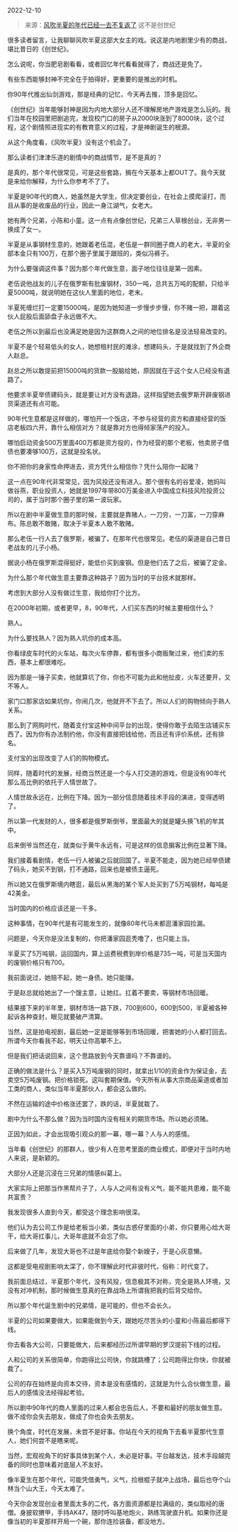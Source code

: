 2022-12-10

> 来源：[风吹半夏的年代已经一去不复返了](http://mp.weixin.qq.com/s?__biz=MzU0MjYwNDU2Mw==&mid=2247509106&idx=1&sn=2e793c17d3a9377eecc53d5307b92acc&chksm=fb1ac80ecc6d41180d396c61f2d52c3dc33fba65542593203a6d2ee0f1016ffdfbbbb00f0585&scene=27#wechat_redirect)
> 这不是创世纪

很多读者留言，让我聊聊风吹半夏这部大女主的戏。说这是内地剧里少有的商战，堪比昔日的《创世纪》。

怎么说呢，你当肥皂剧看看，或者回忆年代看看就得了，商战还是免了。  

有些东西能够封神不完全在于拍得好，更重要的是推出的时机。  

你90年代推出仙剑游戏，那是经典的记忆，今天再去推，顶多是回忆。  

《创世纪》当年能够封神是因为内地大部分人还不理解房地产游戏是怎么玩的。我们当年在校园里把剧追完，发现校门口的房子从2000块涨到了8000块，这个过程，这个剧情照进现实的有教育意义的过程，才是神剧诞生的根源。  

从这个角度看，《风吹半夏》没有这个机会了。  

那么读者们津津乐道的剧情中的商战情节，是不是真的？  

是真的，那个年代很常见，可是这些套路，搁在今天基本上都OUT了。我今天就是来给你解释，为什么你参考不了了。

半夏是90年代的商人，她虽然是大学生，但决定要创业，在社会上摸爬滚打，而且从事的是收废品的行业，因此一身江湖气，女老大。  

她有两个兄弟，小陈和小童。这一点有点像创世纪，兄弟三人草根创业，无非男一换成了女一。

半夏是从事钢材生意的，她跟着老伍混，老伍是一群同圈子商人的老大，半夏的全部本金只有100万，在那个圈子里属于跟班的，类似冯裤子。  

为什么要强调这件事？因为那个年代做生意，面子地位往往是第一因素。  

老伍说他战友的儿子在俄罗斯有批废钢材，350一吨，总共五万吨的配额，只给半夏5000吨，就说明她在这伙人里面的地位，老末。

半夏死缠烂打一定要15000吨，是因为她知道一步慢步步慢，你不赌一把，跟着这伙人屁股后面舔盘子永远做不大。  

老伍之所以到最后也没满足她是因为这群商人之间的地位排名是没法轻易改变的。  

半夏不是个轻易低头的女人，她想租村民的滩涂，想建码头，于是就找到了外企商人赵总。  

赵总之所以敢提前把15000吨的货款一股脑给她，原因就在于这个女人已经没有退路了。

他要求半夏举债建码头，就是要让对方没有退路，这样指望她去俄罗斯开辟废钢进货渠道还有点可能。  

90年代生意都是这样做的，哪怕开一个饭店，不参与经营的资方和直接经营的饭店老板四六开，靠什么相信对方？就是靠对方也得倾家荡产的投入。  

哪怕启动资金500万里面400万都是资方投的，作为经营的那个老板，他卖房子借债也要凑够100万，这就是投名状。  

你不把你的身家性命押进去，资方凭什么相信你？凭什么陪你一起赌？  

这一点在90年代非常常见，因为风投还没有进入。那个很有名的谷爱凌，她妈叫做谷燕，职业投资人，她就是1997年带800万美金进入中国成立科技风险投资公司的，属于当时那个圈子里的第一波玩家。

所以在剧中半夏做生意的那时候，主要就是靠赌人，一刀穷，一刀富，一刀穿麻布。陈总敢不敢赌，取决于半夏本人敢不敢赌。  

那么老伍一行人去了俄罗斯，被骗了。在那年代也很常见。老伍的渠道是自己昔日老战友的儿子小杨。

据说小杨在俄罗斯混得挺好，能低价买到废钢。但是他们去了之后，被骗了定金。  

为什么那个年代做生意主要靠这种路子？因为当时的平台技术就那样。  

考虑到大部分人没有做过生意，我给你打个比方。  

在2000年初期，或者更早，8，90年代，人们买东西的时候主要相信什么？

熟人。

为什么要找熟人？因为熟人坑你的成本高。  

你看绿皮车时代的火车站，每次火车停靠，都有很多小商贩聚过来，他们卖的东西，基本上都很难吃。

因为那是一锤子买卖，他就算坑了你，你也不可能为此和他扯皮，火车还要开，又不等人。  

家门口那家店如果坑你，你闹几次，他就开不下去了。所以人们的购物倾向于熟人关系。  

那么到了网购时代，随着支付宝这种中间平台的出现，使得你敢于去陌生店铺买东西了。因为你有办法制约他，你没有直接把钱给他，而且还有评价系统，还有排名。  

支付宝的出现改变了人们的购物模式。  

同样，随着时代的发展，经商当然还是一个与人打交道的游戏，但是没有90年代那么高比例的依托于人情世故了。

人情世故永远在，比例在下降。因为一部分信息随着技术手段的演进，变得透明了。  

所以第一代发财的人，很多都是俄罗斯倒爷，里面最大的就是罐头换飞机的牟其中。

后来倒爷当然还在，就类似于黄牛永远有，可是这样的信息掮客比例在显著下降。

我们接着看剧情，老伍一行人被骗之后就回国了。半夏不能走，因为她已经举债建了码头，她买不到钢，打不通路，回来也是被债主逼死。  

所以她又在俄罗斯境内瞎逛，最后从黑海的某个军人处买到了5万吨钢材，每吨是42美金。

当时国内的价格应该还是一千多。  

这种事情，在90年代是有可能发生的，就像80年代马未都逛潘家园捡漏。  

问题是，今天你是没法复制的，你把潘家园逛秃噜了，也只能上当。

半夏买了5万吨钢，运回国内，算上运费税费到岸价格是735一吨，可是当天国内的废钢价格只有700。  

我前面说过，她赔不起，她一身债。她只能赚。  

于是赵总就给她出了一个馊主意，让她扛。扛着不要卖，等钢材市场回暖。

结果接下来的半年里，钢材市场一路下跌，700到600，600到500，半夏被各种起诉各种查封，眼见就要破产清算。  

当然，这是拍电视剧，最后她一定是能够等到市场回暖，把害她的小人都打回去。所谓今天你看我不起，明天让你高攀不上。  

但是我们把话说回来，这个思路放到今天靠谱吗？不靠谱的。  

正确的做法是什么？是买入5万吨废钢的同时，就拿出1/10的资金作为保证金，去卖空5万吨废钢。把价格锁死。这叫套期保值。今天所有从事大宗商品渠道或者加工类的商人，类似当年半夏那伙人，都会这么做的。  

不然在运输的途中价格涨还罢了，跌的话，半夏就栽了。  

剧中为什么不那么做？因为当时国内没有相关的期货市场。所以她必须赌。

正因为如此，才会出现吸引观众的那一幕，哪一幕？人与人的感情。  

当年看《创世纪》的那群人，很少有人在思考里面的商业模式，即便对于当时内地人来说，是新颖的。  

大部分人还是沉浸在三兄弟的情感纠葛上。

大家实际上把那当作黑帮片子了，人与人之间有没有义气，能不能共患难，能不能共富贵？

我发现很多人直到今天，都受这个理念影响很深。  

他们认为去公司工作是给老板当小弟，类似古惑仔里面的小弟，你只要用心给大哥干，给大哥扛事儿，大哥年底就不会忘了你。  

后来做了几年，发现大哥也不过是年底给你娶个新嫂子，于是心灰意懒。  

这都是受电视剧影响太深了，你不理解此时代非彼时代，俗称：时代变了。  

我前面总结过，半夏那个年代，没有风投，信息极其不对称，完全是熟人环境，又没有对冲机制，那时候做生意真的在靠战场上所谓我把我的后背交给你。  

所以那个年代诞生剧中的兄弟情，是可能的，但也不会长久。

半夏的公司如果要做大，如果能做到今天，跟她吃尽苦头的小童和小陈最后都得下线。  

你去看各大公司，只要能做大，后来都经历过所谓早期的罗汉提前下线的过程。  

人和公司的关系很简单，你跑得比公司快，你就跳槽了；公司跑得比你快，你就被裁了。  

公司的存在始终是向资本交待，资本是没有感情的，这就是为什么合伙做生意，最后人的感情没法经得起考验。  

所以剧中90年代的商人里面的过来人都会忠告后人，不要和最好的朋友做生意。做不成你会失去朋友，做成了你也会失去朋友。  

换个角度，时代在发展，未尝不是好事。你站在今天的视角下去看半夏那代生意人，她们何尝不是瞎来呢。

当然，宏观视角下的好事具体到某个人，未必是好事。平台越发达，技术手段越完备的同时也意味着对底层人不友好。  

像半夏生在那个年代，可能凭借勇气，义气，捡根棍子就冲上战场，最后也夺个山林当个山大王，今天太难了。  

今天你会发现创业者里面太多的二代，各方面资源都是拉满级的，类似取经的唐僧。身披软猬甲，手持AK47，随时呼叫基地炮火，熟练驾驶直升机。如果你还是像当初的半夏那样开局一个碗，那你连捡装备，都没地方。

